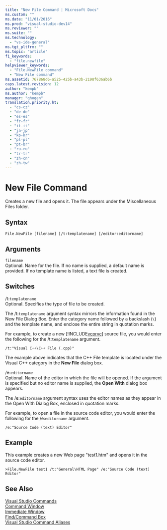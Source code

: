 ```yaml
---
title: "New File Command | Microsoft Docs"
ms.custom: ""
ms.date: "11/01/2016"
ms.prod: "visual-studio-dev14"
ms.reviewer: ""
ms.suite: ""
ms.technology: 
  - "vs-ide-general"
ms.tgt_pltfrm: ""
ms.topic: "article"
f1_keywords: 
  - "file.newfile"
helpviewer_keywords: 
  - "File.NewFile command"
  - "New File command"
ms.assetid: 767868d6-a525-425b-a43b-2198f636ab6b
caps.latest.revision: 12
author: "kempb"
ms.author: "kempb"
manager: "ghogen"
translation.priority.ht: 
  - "cs-cz"
  - "de-de"
  - "es-es"
  - "fr-fr"
  - "it-it"
  - "ja-jp"
  - "ko-kr"
  - "pl-pl"
  - "pt-br"
  - "ru-ru"
  - "tr-tr"
  - "zh-cn"
  - "zh-tw"
---
```

# New File Command
Creates a new file and opens it. The file appears under the Miscellaneous Files folder.  
  
## Syntax  
  
```  
File.NewFile [filename] [/t:templatename] [/editor:editorname]  
```  
  
## Arguments  
 `filename`  
 Optional. Name for the file. If no name is supplied, a default name is provided. If no template name is listed, a text file is created.  
  
## Switches  
 /t:`templatename`  
 Optional. Specifies the type of file to be created.  
  
 The /t:`templatename` argument syntax mirrors the information found in the New File Dialog Box. Enter the category name followed by a backslash (`\`) and the template name, and enclose the entire string in quotation marks.  
  
 For example, to create a new [!INCLUDE[vcprvc](../../code-quality/includes/vcprvc_md.md)] source file, you would enter the following for the /t:`templatename` argument.  
  
```  
/t:"Visual C++\C++ File (.cpp)"  
```  
  
 The example above indicates that the C++ File template is located under the Visual C++ category in the **New File** dialog box.  
  
 /e:`editorname`  
 Optional. Name of the editor in which the file will be opened. If the argument is specified but no editor name is supplied, the **Open With** dialog box appears.  
  
 The /e:`editorname` argument syntax uses the editor names as they appear in the Open With Dialog Box, enclosed in quotation marks.  
  
 For example, to open a file in the source code editor, you would enter the following for the /e:`editorname` argument.  
  
```  
/e:"Source Code (text) Editor"  
```  
  
## Example  
 This example creates a new Web page "test1.htm" and opens it in the source code editor.  
  
```  
>File.NewFile test1 /t:"General\HTML Page" /e:"Source Code (text) Editor"  
```  
  
## See Also  
 [Visual Studio Commands](../../ide/reference/visual-studio-commands.md)   
 [Command Window](../../ide/reference/command-window.md)   
 [Immediate Window](../../ide/reference/immediate-window.md)   
 [Find/Command Box](../../ide/find-command-box.md)   
 [Visual Studio Command Aliases](../../ide/reference/visual-studio-command-aliases.md)